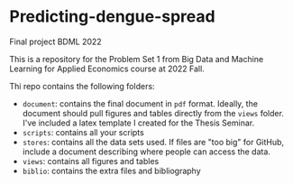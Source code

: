 # Predicting-dengue-spread
Final project BDML 2022


This is a repository for the Problem Set 1 from Big Data and Machine Learning for Applied Economics course at 2022 Fall. 

Thi repo contains the following folders:

- `document`: contains the final document in `pdf` format. Ideally, the document should pull figures and tables directly from the `views` folder. I've included a latex template I created for the Thesis Seminar. 
- `scripts`: contains all your scripts
- `stores`: contains all the data sets used. If files are "too big" for GitHub, include a document describing where people can access the data.
- `views`: contains all figures and tables
- `biblio`: contains the extra files and bibliography
